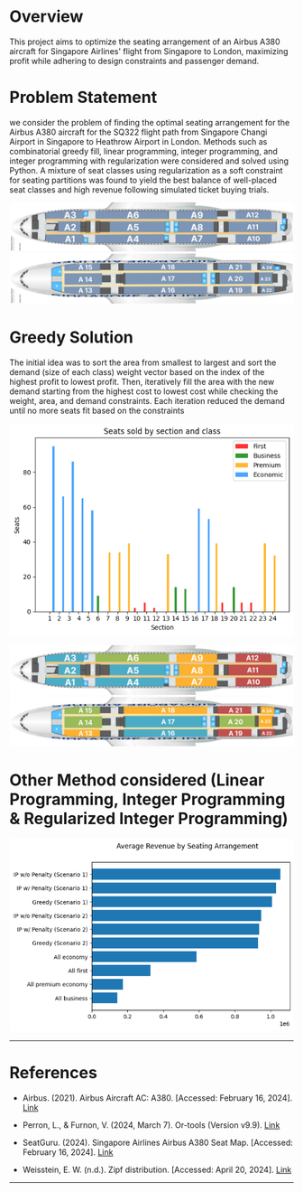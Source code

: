 # Overview
This project aims to optimize the seating arrangement of an Airbus A380 aircraft for Singapore Airlines' flight from Singapore to London, maximizing profit while adhering to design constraints and passenger demand.

# Problem Statement
we consider the problem of finding the optimal seating arrangement for
the Airbus A380 aircraft for the SQ322 flight path from Singapore Changi Airport in
Singapore to Heathrow Airport in London. Methods such as combinatorial greedy
fill, linear programming, integer programming, and integer programming with regularization were considered and solved using Python. A mixture of seat classes using
regularization as a soft constraint for seating partitions was found to yield the best
balance of well-placed seat classes and high revenue following simulated ticket buying
trials.

![Main Deck - Sections](images/seat-main-hor.png)
![Upper Deck - Sections](images/seat-upper-hor.png)

# Greedy Solution
The initial idea was to sort the area from smallest to largest and sort the demand (size
of each class) weight vector based on the index of the highest profit to lowest profit.
Then, iteratively fill the area with the new demand starting from the highest cost to
lowest cost while checking the weight, area, and demand constraints. Each iteration
reduced the demand until no more seats fit based on the constraints
<div align="center">
  <img src="images/greedy.png" alt="Solution">
</div>

![Main Deck - Sections](images/greedy-main.png)
![Upper Deck - Sections](images/greedy-upper.png)

# Other Method considered (Linear Programming, Integer Programming & Regularized Integer Programming)

<div align="center">
  <img src="images/comparison.png" alt="Solution">
</div>

---

# References

- Airbus. (2021). Airbus Aircraft AC: A380. [Accessed: February 16, 2024]. [Link](https://www.airbus.com/sites/g/files/jlcbta136/files/2021-11/Airbus-Aircraft-AC-A380.pdf)

- Perron, L., & Furnon, V. (2024, March 7). Or-tools (Version v9.9). [Link](https://developers.google.com/optimization/)

- SeatGuru. (2024). Singapore Airlines Airbus A380 Seat Map. [Accessed: February 16, 2024]. [Link](https://www.seatguru.com/airlines/Singapore%20Air/Singapore%20Air%20Airbus%20A380%20C.php)

- Weisstein, E. W. (n.d.). Zipf distribution. [Accessed: April 20, 2024]. [Link](https://mathworld.wolfram.com/ZipfDistribution.html)

---
